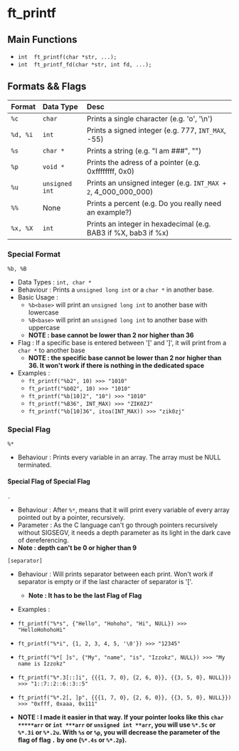 # ft_printf

## Main Functions
- ```int  ft_printf(char *str, ...);```
- ```int  ft_printf_fd(char *str, int fd, ...);```

## Formats && Flags
|Format|Data Type|Desc|
|:-|:-|:-|
|```%c```|```char``` |Prints a single character (e.g. 'o', '\n')|
|```%d, %i```|```int```|Prints a signed integer (e.g. 777, ```INT_MAX```, -55)|
|```%s```|```char *```|Prints a string (e.g. "I am ###", "")|
|```%p```|```void *```|Prints the adress of a pointer (e.g. 0xffffffff, 0x0)|
|```%u```|```unsigned int```|Prints an unsigned integer (e.g. ```INT_MAX + 2```, 4_000_000_000)|
|```%%```|None|Prints a percent (e.g. Do you really need an example?)|
|```%x, %X```|```int```|Prints an integer in hexadecimal (e.g. BAB3 if %X, bab3 if %x)|

### Special Format
```%b, %B```

- Data Types : ```int, char *```
- Behaviour : Prints a ```unsigned long int``` or a ```char *``` in another base.
- Basic Usage :
  - ```%b<base>``` will print an ```unsigned long int``` to another base with lowercase
  - ```%B<base>``` will print an ```unsigned long int``` to another base with uppercase
  - **NOTE : base cannot be lower than 2 nor higher than 36**
- Flag : If a specific base is entered between '[' and ']', it will print from a ```char *``` to another base
  - **NOTE : the specific base cannot be lower than 2 nor higher than 36. It won't work if there is nothing in the dedicated space**
- Examples :
  - ```ft_printf("%b2", 10) >>> "1010"```
  - ```ft_printf("%b02", 10) >>> "1010"```
  - ```ft_printf("%b[10]2", "10") >>> "1010"```
  - ```ft_printf("%B36", INT_MAX) >>> "ZIK0ZJ"```
  - ```ft_printf("%b[10]36", itoa(INT_MAX)) >>> "zik0zj"```

### Special Flag
```%*```

- Behaviour : Prints every variable in an array. The array must be NULL terminated.
#### Special Flag of Special Flag
```.```

- Behaviour : After ```%*```, means that it will print every variable of every array pointed out by a pointer, recursively.
- Parameter : As the C language can't go through pointers recursively without SIGSEGV, it needs a depth parameter as its light in the dark cave of dereferencing.
 - **Note : depth can't be 0 or higher than 9**

```[separator]```

- Behaviour : Will prints separator between each print. Won't work if separator is empty or if the last character of separator is '['.
  - **Note : It has to be the last Flag of Flag**

- Examples :
 - ```ft_printf("%*s", {"Hello", "Hohoho", "Hi", NULL}) >>> "HelloHohohoHi"```
 - ```ft_printf("%*i", {1, 2, 3, 4, 5, '\0'}) >>> "12345"```
 - ```ft_printf("%*[ ]s", {"My", "name", "is", "Izzokz", NULL}) >>> "My name is Izzokz"```
 - ```ft_printf("%*.3[::]i", {{{1, 7, 0}, {2, 6, 0}}, {{3, 5, 0}, NULL}}) >>> "1::7::2::6::3::5"```
 - ```ft_printf("%*.2[, ]p", {{{1, 7, 0}, {2, 6, 0}}, {{3, 5, 0}, NULL}}) >>> "0xfff, 0xaaa, 0x111"```
- **NOTE : I made it easier in that way. If your pointer looks like this ```char *****arr``` or ```int ***arr``` or ```unsigned int **arr```, you will use ```%*.5c``` or ```%*.3i``` or ```%*.2u```. With ```%s``` or ```%p```, you will decrease the parameter of the flag of flag ```.``` by one (```%*.4s``` or ```%*.2p```).**

